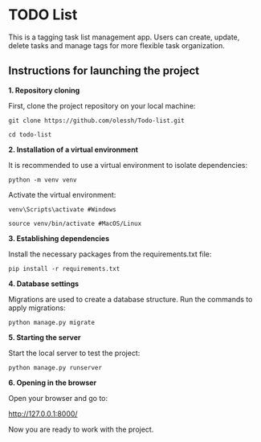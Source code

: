 # TODO List
This is a tagging task list management app. Users can create, update, delete tasks and manage tags for more flexible task organization.

## Instructions for launching the project

**1. Repository cloning**

First, clone the project repository on your local machine:

```git clone https://github.com/olessh/Todo-list.git```

```cd todo-list```

**2. Installation of a virtual environment**

It is recommended to use a virtual environment to isolate dependencies:

```python -m venv venv```

Activate the virtual environment:

```venv\Scripts\activate #Windows```

```source venv/bin/activate #MacOS/Linux```

**3. Establishing dependencies**

Install the necessary packages from the requirements.txt file:

```pip install -r requirements.txt```

**4. Database settings**

Migrations are used to create a database structure. Run the commands to apply migrations:

```python manage.py migrate```

**5. Starting the server**

Start the local server to test the project:

```python manage.py runserver```

**6. Opening in the browser**

Open your browser and go to:

http://127.0.0.1:8000/

Now you are ready to work with the project.